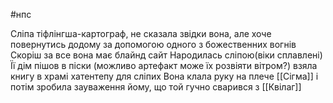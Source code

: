 #нпс 

Сліпа тіфлінгша-картограф, не сказала звідки вона, але хоче повернутись додому за допомогою одного з божественних вогнів
Скоріш за все вона має блайнд сайт
Народилась сліпою(віки сплавлені)
Її дім пішов в піски (можливо артефакт може їх розвіяти вітром?)
взяла книгу в храмі хатентепу для сліпих
Вона клала руку на плече [[Сігма]] і потім зробила зауваження йому, що той гучно сварився з [[Квілаг]]